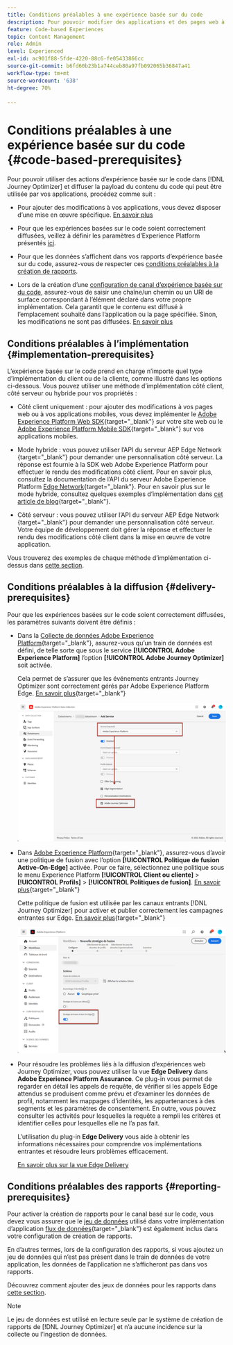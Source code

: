 ```yaml
---
title: Conditions préalables à une expérience basée sur du code
description: Pour pouvoir modifier des applications et des pages web à l’aide de la fonctionnalité basée sur le code Journey Optimizer, respectez les conditions préalables présentées dans cette page.
feature: Code-based Experiences
topic: Content Management
role: Admin
level: Experienced
exl-id: ac901f88-5fde-4220-88c6-fe05433866cc
source-git-commit: b6fd60b23b1a744ceb80a97fb092065b36847a41
workflow-type: tm+mt
source-wordcount: '638'
ht-degree: 70%

---
```


# Conditions préalables à une expérience basée sur du code {#code-based-prerequisites}

Pour pouvoir utiliser des actions d’expérience basée sur le code dans [!DNL Journey Optimizer] et diffuser la payload du contenu du code qui peut être utilisée par vos applications, procédez comme suit :

* Pour ajouter des modifications à vos applications, vous devez disposer d’une mise en œuvre spécifique. [En savoir plus](#implementation-prerequisites)

* Pour que les expériences basées sur le code soient correctement diffusées, veillez à définir les paramètres d’Experience Platform présentés [ici](#delivery-prerequisites).

* Pour que les données s’affichent dans vos rapports d’expérience basée sur du code, assurez-vous de respecter ces [conditions préalables à la création de rapports](#reporting-prerequisites).

* Lors de la création d’une [configuration de canal d’expérience basée sur du code](code-based-configuration.md), assurez-vous de saisir une chaîne/un chemin ou un URI de surface correspondant à l’élément déclaré dans votre propre implémentation. Cela garantit que le contenu est diffusé à l’emplacement souhaité dans l’application ou la page spécifiée. Sinon, les modifications ne sont pas diffusées. [En savoir plus](code-based-surface.md)

## Conditions préalables à l’implémentation {#implementation-prerequisites}

L’expérience basée sur le code prend en charge n’importe quel type d’implémentation du client ou de la cliente, comme illustré dans les options ci-dessous. Vous pouvez utiliser une méthode d’implémentation côté client, côté serveur ou hybride pour vos propriétés :

* Côté client uniquement : pour ajouter des modifications à vos pages web ou à vos applications mobiles, vous devez implémenter le [Adobe Experience Platform Web SDK](https://experienceleague.adobe.com/docs/platform-learn/implement-web-sdk/overview.html?lang=fr){target="_blank"} sur votre site web ou le [Adobe Experience Platform Mobile SDK](https://developer.adobe.com/client-sdks/documentation/){target="_blank"} sur vos applications mobiles.

* Mode hybride : vous pouvez utiliser l’API du serveur AEP Edge Network [](https://experienceleague.adobe.com/docs/experience-platform/edge-network-server-api/data-collection/interactive-data-collection.html?lang=fr){target="_blank"} pour demander une personnalisation côté serveur. La réponse est fournie à la SDK web Adobe Experience Platform pour effectuer le rendu des modifications côté client. Pour en savoir plus, consultez la documentation de l’API du serveur Adobe Experience Platform [Edge Network](https://experienceleague.adobe.com/docs/experience-platform/edge-network-server-api/overview.html?lang=fr){target="_blank"}. Pour en savoir plus sur le mode hybride, consultez quelques exemples d’implémentation dans [cet article de blog](https://blog.developer.adobe.com/hybrid-personalization-in-the-adobe-experience-platform-web-sdk-6a1bb674bf41){target="_blank"}.

* Côté serveur : vous pouvez utiliser l’API du serveur AEP Edge Network [](https://experienceleague.adobe.com/docs/experience-platform/edge-network-server-api/data-collection/interactive-data-collection.html?lang=fr){target="_blank"} pour demander une personnalisation côté serveur. Votre équipe de développement doit gérer la réponse et effectuer le rendu des modifications côté client dans la mise en œuvre de votre application.

Vous trouverez des exemples de chaque méthode d’implémentation ci-dessus dans [cette section](code-based-implementation-samples.md).

## Conditions préalables à la diffusion {#delivery-prerequisites}

Pour que les expériences basées sur le code soient correctement diffusées, les paramètres suivants doivent être définis :

* Dans la [Collecte de données Adobe Experience Platform](https://experienceleague.adobe.com/docs/experience-platform/edge/datastreams/overview.html?lang=fr){target="_blank"}, assurez-vous qu’un train de données est défini, de telle sorte que sous le service **[!UICONTROL Adobe Experience Platform]** l’option **[!UICONTROL Adobe Journey Optimizer]** soit activée.

  Cela permet de s’assurer que les événements entrants Journey Optimizer sont correctement gérés par Adobe Experience Platform Edge. [En savoir plus](https://experienceleague.adobe.com/docs/experience-platform/edge/datastreams/configure.html?lang=fr){target="_blank"}

  ![](../web/assets/web-aep-datastream-ajo.png)

* Dans [Adobe Experience Platform](https://experienceleague.adobe.com/docs/experience-platform/profile/home.html?lang=fr){target="_blank"}, assurez-vous d’avoir une politique de fusion avec l’option **[!UICONTROL Politique de fusion Active-On-Edge]** activée. Pour ce faire, sélectionnez une politique sous le menu Experience Platform **[!UICONTROL Client ou cliente]** > **[!UICONTROL Profils]** > **[!UICONTROL Politiques de fusion]**. [En savoir plus](https://experienceleague.adobe.com/docs/experience-platform/profile/merge-policies/ui-guide.html?lang=fr#configure){target="_blank"}

  Cette politique de fusion est utilisée par les canaux entrants [!DNL Journey Optimizer] pour activer et publier correctement les campagnes entrantes sur Edge. [En savoir plus](https://experienceleague.adobe.com/docs/experience-platform/profile/merge-policies/ui-guide.html?lang=fr){target="_blank"}

  ![](../web/assets/web-aep-merge-policy.png)

* Pour résoudre les problèmes liés à la diffusion d’expériences web Journey Optimizer, vous pouvez utiliser la vue **Edge Delivery** dans **Adobe Experience Platform Assurance**. Ce plug-in vous permet de regarder en détail les appels de requête, de vérifier si les appels Edge attendus se produisent comme prévu et d’examiner les données de profil, notamment les mappages d’identités, les appartenances à des segments et les paramètres de consentement. En outre, vous pouvez consulter les activités pour lesquelles la requête a rempli les critères et identifier celles pour lesquelles elle ne l’a pas fait.

  L’utilisation du plug-in **Edge Delivery** vous aide à obtenir les informations nécessaires pour comprendre vos implémentations entrantes et résoudre leurs problèmes efficacement.

  [En savoir plus sur la vue Edge Delivery](https://experienceleague.adobe.com/fr/docs/experience-platform/assurance/view/edge-delivery)

## Conditions préalables des rapports {#reporting-prerequisites}

Pour activer la création de rapports pour le canal basé sur le code, vous devez vous assurer que le [jeu de données](../data/get-started-datasets.md) utilisé dans votre implémentation d’application [flux de données](https://experienceleague.adobe.com/docs/experience-platform/datastreams/overview.html?lang=fr){target="_blank"} est également inclus dans votre configuration de création de rapports.

En d’autres termes, lors de la configuration des rapports, si vous ajoutez un jeu de données qui n’est pas présent dans le train de données de votre application, les données de l’application ne s’afficheront pas dans vos rapports.

Découvrez comment ajouter des jeux de données pour les rapports dans [cette section](../reports/reporting-configuration.md#add-datasets).

>[!NOTE]
>
>Le jeu de données est utilisé en lecture seule par le système de création de rapports de [!DNL Journey Optimizer] et n’a aucune incidence sur la collecte ou l’ingestion de données.
